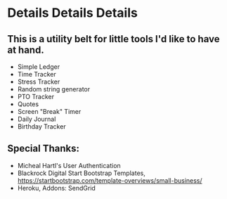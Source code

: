 # Details Details Details

## This is a utility belt for little tools I'd like to have at hand.

* Simple Ledger
* Time Tracker
* Stress Tracker
* Random string generator
* PTO Tracker
* Quotes
* Screen "Break" Timer
* Daily Journal
* Birthday Tracker

## Special Thanks:
* Micheal Hartl's User Authentication
* Blackrock Digital Start Bootstrap Templates, https://startbootstrap.com/template-overviews/small-business/
* Heroku, Addons: SendGrid 